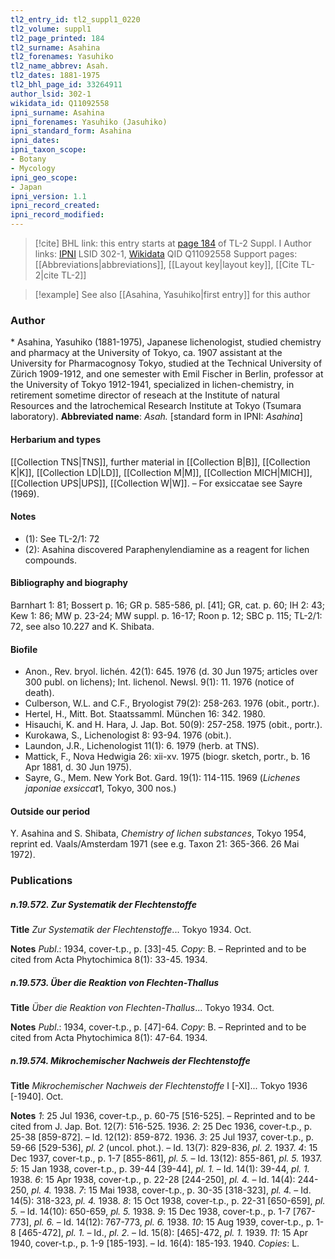 ```yaml
---
tl2_entry_id: tl2_suppl1_0220
tl2_volume: suppl1
tl2_page_printed: 184
tl2_surname: Asahina
tl2_forenames: Yasuhiko
tl2_name_abbrev: Asah.
tl2_dates: 1881-1975
tl2_bhl_page_id: 33264911
author_lsid: 302-1
wikidata_id: Q11092558
ipni_surname: Asahina
ipni_forenames: Yasuhiko (Jasuhiko)
ipni_standard_form: Asahina
ipni_dates: 
ipni_taxon_scope: 
- Botany
- Mycology
ipni_geo_scope: 
- Japan
ipni_version: 1.1
ipni_record_created: 
ipni_record_modified:
---
```


> [!cite] BHL link: this entry starts at [page 184](https://www.biodiversitylibrary.org/page/33264911) of TL-2 Suppl. I
> Author links: [IPNI](https://www.ipni.org/a/302-1) LSID 302-1, [Wikidata](https://www.wikidata.org/wiki/Q11092558) QID Q11092558
> Support pages: [[Abbreviations|abbreviations]], [[Layout key|layout key]], [[Cite TL-2|cite TL-2]]

> [!example] See also [[Asahina, Yasuhiko|first entry]] for this author

### Author

\* Asahina, Yasuhiko (1881-1975), Japanese lichenologist, studied chemistry and pharmacy at the University of Tokyo, ca. 1907 assistant at the University for Pharmacognosy Tokyo, studied at the Technical University of Zürich 1909-1912, and one semester with Emil Fischer in Berlin, professor at the University of Tokyo 1912-1941, specialized in lichen-chemistry, in retirement sometime director of reseach at the Institute of natural Resources and the Iatrochemical Research Institute at Tokyo (Tsumara laboratory). 
**Abbreviated name**: *Asah.* \[standard form in IPNI: *Asahina*\]

#### Herbarium and types

[[Collection TNS|TNS]], further material in [[Collection B|B]], [[Collection K|K]], [[Collection LD|LD]], [[Collection M|M]], [[Collection MICH|MICH]], [[Collection UPS|UPS]], [[Collection W|W]]. – For exsiccatae see Sayre (1969).

#### Notes

- (1): See TL-2/1: 72
- (2): Asahina discovered Paraphenylendiamine as a reagent for lichen compounds.

#### Bibliography and biography

Barnhart 1: 81; Bossert p. 16; GR p. 585-586, pl. \[41\]; GR, cat. p. 60; IH 2: 43; Kew 1: 86; MW p. 23-24; MW suppl. p. 16-17; Roon p. 12; SBC p. 115; TL-2/1: 72, see also 10.227 and K. Shibata.

#### Biofile

- Anon., Rev. bryol. lichén. 42(1): 645. 1976 (d. 30 Jun 1975; articles over 300 publ. on lichens); Int. lichenol. Newsl. 9(1): 11. 1976 (notice of death).
- Culberson, W.L. and C.F., Bryologist 79(2): 258-263. 1976 (obit., portr.).
- Hertel, H., Mitt. Bot. Staatssamml. München 16: 342. 1980.
- Hisauchi, K. and H. Hara, J. Jap. Bot. 50(9): 257-258. 1975 (obit., portr.).
- Kurokawa, S., Lichenologist 8: 93-94. 1976 (obit.).
- Laundon, J.R., Lichenologist 11(1): 6. 1979 (herb. at TNS).
- Mattick, F., Nova Hedwigia 26: xii-xv. 1975 (biogr. sketch, portr., b. 16 Apr 1881, d. 30 Jun 1975).
- Sayre, G., Mem. New York Bot. Gard. 19(1): 114-115. 1969 (*Lichenes japoniae exsiccat*1, Tokyo, 300 nos.)

#### Outside our period

Y. Asahina and S. Shibata, *Chemistry of lichen substances*, Tokyo 1954, reprint ed. Vaals/Amsterdam 1971 (see e.g. Taxon 21: 365-366. 26 Mai 1972).

### Publications

##### n.19.572. Zur Systematik der Flechtenstoffe

**Title**
*Zur Systematik der Flechtenstoffe*... Tokyo 1934. Oct.

**Notes**
*Publ*.: 1934, cover-t.p., p. \[33\]-45. *Copy*: B. – Reprinted and to be cited from Acta Phytochimica 8(1): 33-45. 1934.

##### n.19.573. Über die Reaktion von Flechten-Thallus

**Title**
*Über die Reaktion von Flechten-Thallus*... Tokyo 1934. Oct.

**Notes**
*Publ*.: 1934, cover-t.p., p. \[47\]-64. *Copy*: B. – Reprinted and to be cited from Acta Phytochimica 8(1): 47-64. 1934.

##### n.19.574. Mikrochemischer Nachweis der Flechtenstoffe

**Title**
*Mikrochemischer Nachweis der Flechtenstoffe* I \[-XI\]... Tokyo 1936 \[-1940\]. Oct.

**Notes**
*1*: 25 Jul 1936, cover-t.p., p. 60-75 \[516-525\]. – Reprinted and to be cited from J. Jap. Bot. 12(7): 516-525. 1936.
*2*: 25 Dec 1936, cover-t.p., p. 25-38 \[859-872\]. – Id. 12(12): 859-872. 1936.
*3*: 25 Jul 1937, cover-t.p., p. 59-66 \[529-536\], *pl. 2* (uncol. phot.). – Id. 13(7): 829-836, *pl. 2.* 1937.
*4*: 15 Dec 1937, cover-t.p., p. 1-7 \[855-861\], *pl. 5.* – Id. 13(12): 855-861, *pl. 5.* 1937.
*5*: 15 Jan 1938, cover-t.p., p. 39-44 \[39-44\], *pl. 1.* – Id. 14(1): 39-44, *pl. 1.* 1938.
*6*: 15 Apr 1938, cover-t.p., p. 22-28 \[244-250\], *pl. 4.* – Id. 14(4): 244-250, *pl. 4.* 1938.
*7*: 15 Mai 1938, cover-t.p., p. 30-35 \[318-323\], *pl. 4.* – Id. 14(5): 318-323, *pl. 4.* 1938.
*8*: 15 Oct 1938, cover-t.p., p. 22-31 \[650-659\], *pl. 5.* – Id. 14(10): 650-659, *pl. 5.* 1938.
*9*: 15 Dec 1938, cover-t.p., p. 1-7 \[767-773\], *pl. 6.* – Id. 14(12): 767-773, *pl. 6.* 1938.
*10*: 15 Aug 1939, cover-t.p., p. 1-8 \[465-472\], *pl. 1.* – Id., *pl. 2.* – Id. 15(8): \[465\]-472, *pl. 1.* 1939.
*11*: 15 Apr 1940, cover-t.p., p. 1-9 \[185-193\]. – Id. 16(4): 185-193. 1940.
*Copies*: L.

